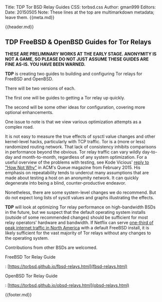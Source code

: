 Title: TDP Tor BSD Relay Guides
CSS: torbsd.css
Author: gman999
Editors:
Date: 20150505
Note: These lines at the top are multimarkdown metadata; leave them.
{{meta.md}}

{{header.md}}

## __TDP__ FreeBSD & OpenBSD Guides for Tor Relays ##

__THESE ARE PRELIMINARY WORKS AT THE EARLY STAGE. ANONYMITY IS NOT A GAME, SO PLEASE DO NOT JUST ASSUME THESE GUIDES ARE FINE AS-IS. YOU HAVE BEEN WARNED.__

__TDP__ is creating two guides to building and configuring Tor relays for FreeBSD and OpenBSD.

There will be two versions of each.

The first one will be guides to getting a Tor relay up quickly.

The second will be some other ideas for configuration, covering more optional enhancements.

One issue to note is that we view various optimization attempts as a
complex road.

It is not easy to measure the true effects of sysctl value changes and other kernel-level hacks, particularly with TCP traffic. Tor is a (more or less) randomized routing network. That lack of consistency inhibits comparisons in performance beyond the obvious. Tor relay traffic can vary wildly day-to-day and month-to-month, regardless of any system optimization. For a useful overview of the problems with testing, see Kode Vicious' [reply to "How Not Why"](https://queue.acm.org/detail.cfm?id=2732268) in ACM's Queue magazine from February 2015. His emphasis on repeatability tends to undercut many assumptions that are made about testing a host on an anonymity network. It can quickly degenerate into being a blind, counter-productive endeavor.

Nonetheless, there are some system-level changes we do recommend. But
do not expect long lists of sysctl values and graphs illustrating the
effects.

__TDP__ will look at optimizing Tor relay performance on
high-bandwidth BSDs in the future, but we suspect that the default
operating system installs (outside of some recommended changes) should
be sufficient for most relay operators' hardware and bandwidth. If
Netflix can serve
[one-third of peak internet traffic in North America](https://www.youtube.com/watch?v=FL5U4wr86L4)
with a default FreeBSD install, it is likely sufficient for the vast
majority of Tor relays without any changes to the operating system.

Contributions from other BSDs are welcomed.

FreeBSD Tor Relay Guide

:    [https://torbsd.github.io/fbsd-relays.html](fbsd-relays.html)

OpenBSD Tor Relay Guide

:    [https://torbsd.github.io/obsd-relays.html](obsd-relays.html)

{{footer.md}}
